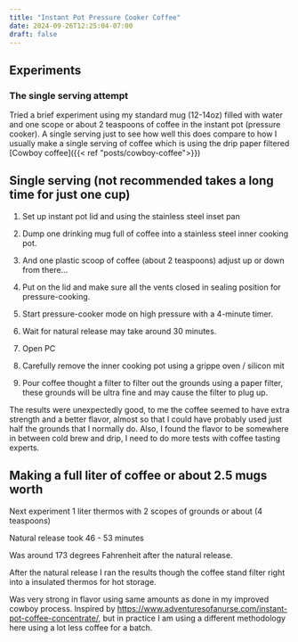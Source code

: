 ```yaml
---
title: "Instant Pot Pressure Cooker Coffee"
date: 2024-09-26T12:25:04-07:00
draft: false
---
```


## Experiments  

### The single serving attempt
Tried a brief experiment using my standard  mug (12-14oz) filled with water and one scope or about 2 teaspoons of coffee in the instant pot (pressure cooker). A single serving just to see how well this does compare to how I usually make a single serving of coffee which is using the drip paper filtered [Cowboy coffee]({{< ref "posts/cowboy-coffee">}})


## Single serving (not recommended takes a long time for just one cup)

1. Set up instant pot lid and using the stainless steel inset pan

2. Dump one drinking mug full of coffee into a stainless steel inner cooking pot.
3. And one plastic scoop of coffee (about 2 teaspoons) adjust up or down from there...
4. Put on the lid and make sure all the vents closed in sealing position for pressure-cooking.
5. Start pressure-cooker mode on high pressure with a 4-minute timer.
6. Wait for natural release may take around 30 minutes. 
7. Open PC 
8. Carefully remove the inner cooking pot using a grippe oven / silicon mit 
8. Pour coffee thought a filter to filter out the grounds using a paper filter, these grounds will be ultra fine and may cause the filter to plug up.

The results were unexpectedly good, to me the coffee seemed to have extra strength and a better flavor,
almost so that I could have probably used just half the grounds that I normally do. Also, I found the flavor to be somewhere in between cold brew and drip, I need to do more tests with coffee tasting experts.


## Making a full liter of coffee or about 2.5 mugs worth 

Next experiment 1 liter thermos with 2 scopes of grounds or about (4 teaspoons)

Natural release took 46 - 53 minutes

 Was around 173 degrees Fahrenheit after the natural release.

After the natural release I ran the results though the coffee stand filter right into a insulated thermos for hot storage.

Was very strong in flavor using same amounts as done in my improved cowboy process.
Inspired by https://www.adventuresofanurse.com/instant-pot-coffee-concentrate/, but in practice I am using a different methodology here using a lot less coffee for a batch.
